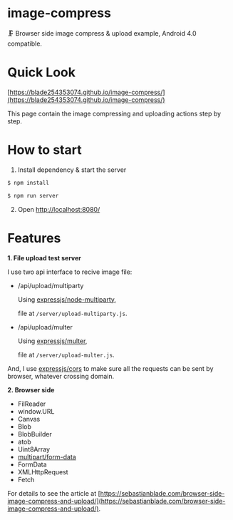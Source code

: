 # image-compress
🗜 Browser side image compress &amp; upload example, Android 4.0 compatible.

# Quick Look 

[https://blade254353074.github.io/image-compress/](https://blade254353074.github.io/image-compress/)

This page contain the image compressing and uploading actions step by step.

# How to start

1. Install dependency & start the server

```bash
$ npm install

$ npm run server
```

2. Open [http://localhost:8080/](http://localhost:8080/)

# Features

**1. File upload test server**

I use two api interface to recive image file:

* /api/upload/multiparty

  Using [expressjs/node-multiparty](https://github.com/expressjs/node-multiparty),

  file at `/server/upload-multiparty.js`.

* /api/upload/multer

  Using [expressjs/multer](https://github.com/expressjs/multer),

  file at `/server/upload-multer.js`.

And, I use [expressjs/cors](https://github.com/expressjs/cors) to make sure all the requests can be sent by browser, whatever crossing domain.

**2. Browser side**

* FilReader
* window.URL
* Canvas
* Blob
* BlobBuilder
* atob
* Uint8Array
* [multipart/form-data](https://tools.ietf.org/html/rfc7578) 
* FormData
* XMLHttpRequest
* Fetch

For details to see the article at [https://sebastianblade.com/browser-side-image-compress-and-upload/](https://sebastianblade.com/browser-side-image-compress-and-upload/).
